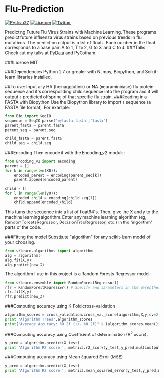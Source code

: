 # Flu-Prediction
[![Python27](https://img.shields.io/badge/python-2.7-blue.svg)](https://www.python.org/download/releases/2.7/)
[![License](https://img.shields.io/cocoapods/l/EasyQL.svg?style=flat)](https://github.com/LordDarkula/chess_py/blob/master/LICENSE)
[![Twitter](https://img.shields.io/badge/twitter-@RohanKoodli-blue.svg?style=flat)](http://twitter.com/RohanKoodli)

Predicting Future Flu Virus Strains with Machine Learning. 
These programs predict future influenza virus strains based on previous trends in flu mutations. The prediction output is a list of floats. Each number in the float corresponds to a base pair:
A to 1, T to 2, G to 3, and C to 4.
###Talks
Check out my talks at <a href="https://www.youtube.com/watch?v=j325KOyV-hI">PyData</a> and PyGotham.

###License
MIT

###Dependencies
Python 2.7 or greater with Numpy, Biopython, and Scikit-learn libraries installed.

##To use:
Input any HA (hemagglutinin) or NA (neuraminidase) flu protein sequence and it's corresponding child sequence into the program and it will output a predicted offspring of that specific flu strain.
###Reading in a FASTA with Biopython
Use the Biopython library to import a sequence (a FASTA file format). For example:
```python
from Bio import SeqIO
sequence = SeqIO.parse('myfasta.fasta','fasta')
parent_fasta = parent.fasta 
parent_seq = parent.seq

child_fasta = parent.fasta 
child_seq = child.seq
```

###Encoding
Then encode it with the Encoding_v2 module:
```python
from Encoding_v2 import encoding
parent = []
for k in range(len(X0)):
    encoded_parent = encoding(parent_seq[k])
    parent.append(encoded_parent)
    
child = []
for l in range(len(y0)):
    encoded_child = encoding(child_seq[l])
    child.append(encoded_child)
```
This turns the sequence into a list of float64's.
Then, give the X and y to the machine learning algorithm.
Enter any machine learning algorithm (eg, RandomForestsRegressor, DecisionTreeRegressor, etc.) in the 'algorithm' parts of the code.

###Fitting the model
Substitute "algorithm" for any scikit-learn model of your choosing.
```python
from sklearn.algorithms import algorithm
alg = algorithm()
alg.fit(X,y)
alg.predict(new_X)
```
The algorithm I use in this project is a Random Forests Regressor model:
```python
from sklearn.ensemble import RandomForestRegressor()
rfr = RandomForestRegressor() # Specify and parameters in the parenthesis
rfr.fit(X,y)
rfr.predict(new_X)
```

###Computing accuracy using K-Fold cross-validation
```python
algorithm_scores = cross_validation.cross_val_score(algorithm,X,y,cv=2)
print 'Algorithm Trees',algorithm_scores
print("Average Accuracy: %0.2f (+/- %0.2f)" % (algorithm_scores.mean()*100, algorithm_scores.std() *100))
```

###Computing accuracy using Coefficient of determination (R<sup>2</sup> score):
```python
y_pred = algorithm.predict(X_test)
print 'Algorithm R2 score:', metrics.r2_score(y_test,y_pred,multioutput='variance_weighted')
```

###Computing accuracy using Mean Squared Error (MSE):
```python
y_pred = algorithm.predict(X_test)
print 'Algorithm R2 score:', metrics.mean_squared_error(y_test,y_pred,multioutput='variance_weighted')
```
